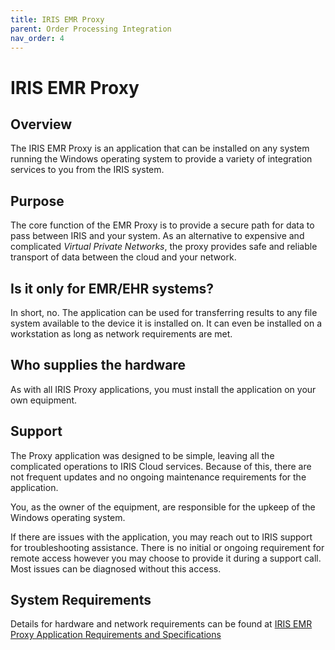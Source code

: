 ```yaml
---
title: IRIS EMR Proxy
parent: Order Processing Integration
nav_order: 4
---
```

# IRIS EMR Proxy

## Overview
The IRIS EMR Proxy is an application that can be installed on any system running the Windows operating system to provide a variety of integration services to you from the IRIS system.  

## Purpose
The core function of the EMR Proxy is to provide a secure path for data to pass between IRIS and your system.  As an alternative to expensive and complicated *Virtual Private Networks*, the proxy provides safe and reliable transport of data between the cloud and your network. 

## Is it only for EMR/EHR systems?
In short, no.  The application can be used for transferring results to any file system available to the device it is installed on.  It can even be installed on a workstation as long as network requirements are met.

## Who supplies the hardware
As with all IRIS Proxy applications, you must install the application on your own equipment.  

## Support
The Proxy application was designed to be simple, leaving all the complicated operations to IRIS Cloud services.  Because of this, there are not frequent updates and no ongoing maintenance requirements for the application.  

You, as the owner of the equipment, are responsible for the upkeep of the Windows operating system.  

If there are issues with the application, you may reach out to IRIS support for troubleshooting assistance.  There is no initial or ongoing requirement for remote access however you may choose to provide it during a support call.  Most issues can be diagnosed without this access.

## System Requirements
Details for hardware and network requirements can be found at [IRIS EMR Proxy Application Requirements and Specifications](/integration/EMRProxyReqAndSpecs/)
